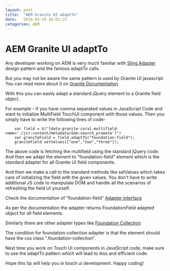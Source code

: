 ```yaml
---
layout: post
title:  "AEM Granite UI adaptTo"
date:   2019-03-29 16:02:15
categories: AEM
---
```

# AEM Granite UI adaptTo

Any developer working on AEM is very much familiar with [Sling Adapter](https://sling.apache.org/documentation/the-sling-engine/adapters.html) design pattern and the famous adaptTo calls.

But you may not be aware the same pattern is used by Granite UI javascript. You can read more about it on [Granite Documentation](https://helpx.adobe.com/experience-manager/6-3/sites/developing/using/reference-materials/granite-ui/api/jcr_root/libs/granite/ui/components/coral/foundation/clientlibs/foundation/js/adapter/index.html)

With this you can easily adapt a standard jQuery element to a Granite field object.

For example - if you have comma separated values in JavaScript Code and want to initialize MultiField TouchUI component with those values.
Then you simply have to write the following lines of code-

```
    var field = $("[data-granite-coral-multifield-name='./jcr:content/metadata/dam:search_promote']")
    var graniteField = field.adaptTo("foundation-field");
    graniteField.setValues(["one","two","three"]);
```

The above code is fetching the multifield using the standard jQuery code. And then we adapt the element to "foundation-field" element which is the standard adapter for all Granite UI field components.

And then we make a call to the standard methods like setValues which takes care of initializing the field with the given values.
You don't have to write additional JS code to manipulate DOM and handle all the scenarios of refreshing the field UI yourself.

Check the documentation of "foundation-field" [Adapter interface](https://helpx.adobe.com/experience-manager/6-3/sites/developing/using/reference-materials/granite-ui/api/jcr_root/libs/granite/ui/components/coral/foundation/clientlibs/foundation/vocabulary/field.html)

 As per the documentation the adapter returns FoundationField adapted object for all field elements.

 Similarly there are other adapter types like [Foundation Collection](https://helpx.adobe.com/experience-manager/6-3/sites/developing/using/reference-materials/granite-ui/api/jcr_root/libs/granite/ui/components/coral/foundation/clientlibs/foundation/vocabulary/collection.html)

 The condition for foundation-collection adapter is that the element should have the css class ".foundation-collection".

 Next time you work on Touch UI components in JavaScript code, make sure to use the adaptTo pattern which will lead to less and efficient code.

 Hope this tip will help you in touch ui development.
 Happy coding!